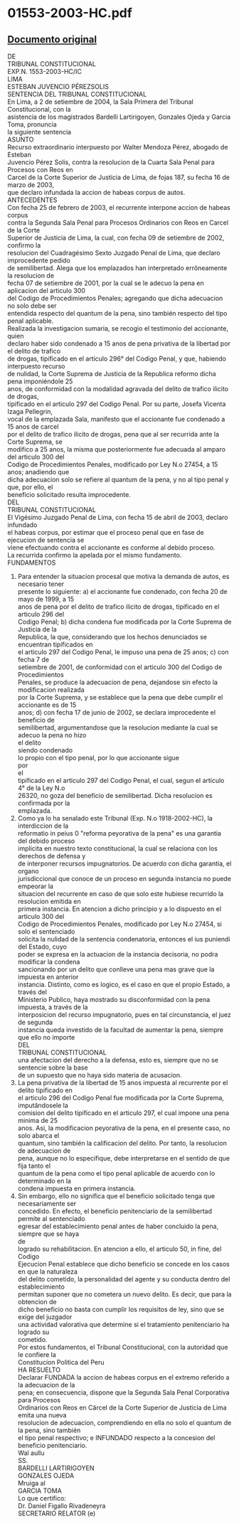 
01553-2003-HC.pdf
=================
  
[Documento original](https://tc.gob.pe/jurisprudencia/2004/01553-2003-HC.pdf)  
---  
DE  
TRIBUNAL CONSTITUCIONAL  
EXP.N. 1553-2003-HC/IC  
LIMA  
ESTEBAN JUVENCIO PÉREZSOLIS  
SENTENCIA DEL TRIBUNAL CONSTITUCIONAL  
En Lima, a 2 de setiembre de 2004, la Sala Primera del Tribunal Constitucional, con la  
asistencia de los magistrados Bardelli Lartirigoyen, Gonzales Ojeda y Garcia Toma, pronuncia  
la siguiente sentencia  
ASUNTO  
Recurso extraordinario interpuesto por Walter Mendoza Pérez, abogado de Esteban  
Juvencio Pérez Solis, contra la resolucion de la Cuarta Sala Penal para Procesos con Reos en  
Carcel de la Corte Superior de Justicia de Lima, de fojas 187, su fecha 16 de marzo de 2003,  
que declaro infundada la accion de habeas corpus de autos.  
ANTECEDENTES  
Con fecha 25 de febrero de 2003, el recurrente interpone accion de habeas corpus  
contra la Segunda Sala Penal para Procesos Ordinarios con Reos en Carcel de la Corte  
Superior de Justicia de Lima, la cual, con fecha 09 de setiembre de 2002, confirmo la  
resolucion del Cuadragésimo Sexto Juzgado Penal de Lima, que declaro improcedente pedido  
de semilibertad. Alega que los emplazados han interpretado errôneamente la resolucion de  
fecha 07 de setiembre de 2001, por la cual se le adecuo la pena en aplicacion del articulo 300  
del Codigo de Procedimientos Penales; agregando que dicha adecuacion no solo debe ser  
entendida respecto del quantum de la pena, sino también respecto del tipo penal aplicable.  
Realizada la investigacion sumaria, se recogio el testimonio del accionante, quien  
declaro haber sido condenado a 15 anos de pena privativa de la libertad por el delito de trafico  
de drogas, tipificado en el articulo 296° del Codigo Penal, y que, habiendo interpuesto recurso  
de nulidad, la Corte Suprema de Justicia de la Republica reformo dicha pena imponiéndole 25  
anos, de conformidad con la modalidad agravada del delito de trafico ilicito de drogas,  
tipificado en el articulo 297 del Codigo Penal. Por su parte, Josefa Vicenta Izaga Pellegrin,  
vocal de la emplazada Sala, manifesto que el accionante fue condenado a 15 anos de carcel  
por el delito de trafico ilicito de drogas, pena que al ser recurrida ante la Corte Suprema, se  
modifico a 25 anos, la misma que posteriormente fue adecuada al amparo del articulo 300 del  
Codigo de Procedimientos Penales, modificado por Ley N.o 27454, a 15 anos; anadiendo que  
dicha adecuacion solo se refiere al quantum de la pena, y no al tipo penal y que, por ello, el  
beneficio solicitado resulta improcedente.  
DEL  
TRIBUNAL CONSTITUCIONAL  
El Vigésimo Juzgado Penal de Lima, con fecha 15 de abril de 2003, declaro infundado  
el habeas corpus, por estimar que el proceso penal que en fase de ejecucion de sentencia se  
viene efectuando contra el accionante es conforme al debido proceso.  
La recurrida confirmo la apelada por el mismo fundamento.  
FUNDAMENTOS  
1. Para entender la situacion procesal que motiva la demanda de autos, es necesario tener  
presente lo siguiente: a) el accionante fue condenado, con fecha 20 de mayo de 1999, a 15  
anos de pena por el delito de trafico ilicito de drogas, tipificado en el articulo 296 del  
Codigo Penal; b) dicha condena fue modificada por la Corte Suprema de Justicia de la  
Republica, la que, considerando que los hechos denunciados se encuentran tipificados en  
el articulo 297 del Codigo Penal, le impuso una pena de 25 anos; c) con fecha 7 de  
setiembre de 2001, de conformidad con el articulo 300 del Codigo de Procedimientos  
Penales, se produce la adecuacion de pena, dejandose sin efecto la modificacion realizada  
por la Corte Suprema, y se establece que la pena que debe cumplir el accionante es de 15  
anos; d) con fecha 17 de junio de 2002, se declara improcedente el beneficio de  
semilibertad, argumentandose que la resolucion mediante la cual se adecuo la pena no hizo  
el delito  
siendo condenado  
lo propio con el tipo penal, por lo que accionante sigue  
por  
el  
tipificado en el articulo 297 del Codigo Penal, el cual, segun el articulo 4° de la Ley N.o  
26320, no goza del beneficio de semilibertad. Dicha resolucion es confirmada por la  
emplazada.  
2. Como ya lo ha senalado este Tribunal (Exp. N.o 1918-2002-HC), la interdiccion de la  
reformatio in peius 0 "reforma peyorativa de la pena" es una garantia del debido proceso  
implicita en nuestro texto constitucional, la cual se relaciona con los derechos de defensa y  
de interponer recursos impugnatorios. De acuerdo con dicha garantia, el organo  
jurisdiccional que conoce de un proceso en segunda instancia no puede empeorar la  
situacion del recurrente en caso de que solo este hubiese recurrido la resolucion emitida en  
primera instancia. En atencion a dicho principio y a lo dispuesto en el articulo 300 del  
Codigo de Procedimientos Penales, modificado por Ley N.o 27454, si solo el sentenciado  
solicita la nulidad de la sentencia condenatoria, entonces el ius puniendi del Estado, cuyo  
poder se expresa en la actuacion de la instancia decisoria, no podra modificar la condena  
sancionando por un delito que conlleve una pena mas grave que la impuesta en anterior  
instancia. Distinto, como es logico, es el caso en que el propio Estado, a través del  
Ministerio Publico, haya mostrado su disconformidad con la pena impuesta, a través de la  
interposicion del recurso impugnatorio, pues en tal circunstancia, el juez de segunda  
instancia queda investido de la facultad de aumentar la pena, siempre que ello no importe  
DEL  
TRIBUNAL CONSTITUCIONAL  
una afectacion del derecho a la defensa, esto es, siempre que no se sentencie sobre la base  
de un supuesto que no haya sido materia de acusacion.  
3. La pena privativa de la libertad de 15 anos impuesta al recurrente por el delito tipificado en  
el articulo 296 del Codigo Penal fue modificada por la Corte Suprema, imputândosele la  
comision del delito tipificado en el articulo 297, el cual impone una pena minima de 25  
anos. Asi, la modificacion peyorativa de la pena, en el presente caso, no solo abarca el  
quantum, sino también la calificacion del delito. Por tanto, la resolucion de adecuacion de  
pena, aunque no lo especifique, debe interpretarse en el sentido de que fija tanto el  
quantum de la pena como el tipo penal aplicable de acuerdo con lo determinado en la  
condena impuesta en primera instancia.  
4. Sin embargo, ello no significa que el beneficio solicitado tenga que necesariamente ser  
concedido. En efecto, el beneficio penitenciario de la semilibertad permite al sentenciado  
egresar del establecimiento penal antes de haber concluido la pena, siempre que se haya  
de  
logrado su rehabilitacion. En atencion a ello, el articulo 50, in fine, del Codigo  
Ejecucion Penal establece que dicho beneficio se concede en los casos en que la naturaleza  
del delito cometido, la personalidad del agente y su conducta dentro del establecimiento  
permitan suponer que no cometera un nuevo delito. Es decir, que para la obtencion de  
dicho beneficio no basta con cumplir los requisitos de ley, sino que se exige del juzgador  
una actividad valorativa que determine si el tratamiento penitenciario ha logrado su  
cometido.  
Por estos fundamentos, el Tribunal Constitucional, con la autoridad que le confiere la  
Constitucion Politica del Peru  
HA RESUELTO  
Declarar FUNDADA la accion de habeas corpus en el extremo referido a la adecuacion de la  
pena; en consecuencia, dispone que la Segunda Sala Penal Corporativa para Procesos  
Ordinarios con Reos en Cârcel de la Corte Superior de Justicia de Lima emita una nueva  
resolucion de adecuacion, comprendiendo en ella no solo el quantum de la pena, sino también  
el tipo penal respectivo; e INFUNDADO respecto a la concesion del beneficio penitenciario.  
Wal aullu  
SS.  
BARDELLI LARTIRIGOYEN  
GONZALES OJEDA  
Mruiga al  
GARCIA TOMA  
Lo que certifico:  
Dr. Daniel Figallo Rivadeneyra  
SECRETARIO RELATOR (e)